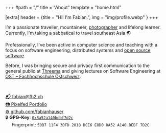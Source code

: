 +++
#path = "/"
title = "About"
template = "home.html"

[extra]
header = {title = "Hi! I'm Fabian.", img = "img/profile.webp" }
+++

I’m a passionate traveller, mountaineer, [photographer](https://portfolio.pixelfed.social/fabianhauser) and lifelong learner.
Currently, I'm taking a sabbatical to travel southeast Asia 🌏

Professionally, I've been active in computer science and teaching with a focus on software engineering, distributed systems and [open source software](./projects).

Before, I was bringing secure and privacy first communication to the general public at [Threema](https://threema.ch/)
and giving lectures on Software Engineering at [OST – Fachhochschule Ostschweiz](https://www.ost.ch/).

&nbsp;

[📬 fabian@fh2.ch](mailto:fabian@fh2.ch)  
[📷 Pixelfed Portfolio](https://portfolio.pixelfed.social/fabianhauser)  
[⚙️  github.com/fabianhauser](https://github.com/fabianhauser)  
🔒 **GPG-Key**: [`0x8a52a140bebf7d2c`](https://keys.openpgp.org/search?q=fabian%40fh2.ch)  
&nbsp;&nbsp;&nbsp;&nbsp;&nbsp;Fingerprint: `50B7 11F4 3DFD 2018 DCE6 E8D0 8A52 A140 BEBF 7D2C`

